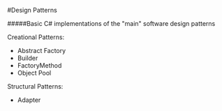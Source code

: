 #Design Patterns

#####Basic C# implementations of the "main" software design patterns


Creational Patterns:

- Abstract Factory
- Builder
- FactoryMethod
- Object Pool

Structural Patterns:

- Adapter